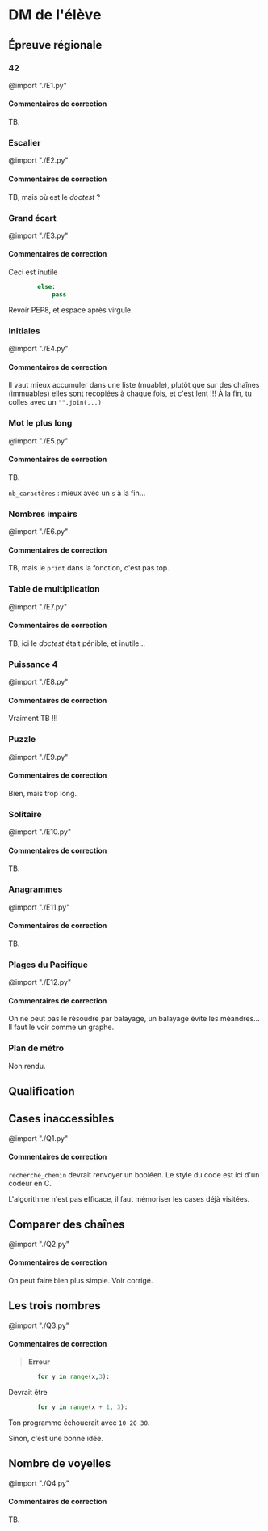 # DM de l'élève



## Épreuve régionale


### 42

@import "./E1.py"

#### Commentaires de correction

TB.



### Escalier

@import "./E2.py"

#### Commentaires de correction

TB, mais où est le *doctest* ?



### Grand écart

@import "./E3.py"

#### Commentaires de correction

Ceci est inutile
```python
        else: 
            pass
```

Revoir PEP8, et espace après virgule.



### Initiales

@import "./E4.py"

#### Commentaires de correction


Il vaut mieux accumuler dans une liste (muable), plutôt que sur des chaînes (immuables) elles sont recopiées à chaque fois, et c'est lent !!!
À la fin, tu colles avec un `"".join(...)`



### Mot le plus long

@import "./E5.py"

#### Commentaires de correction

TB.

`nb_caractères` : mieux avec un `s` à la fin...



### Nombres impairs

@import "./E6.py"

#### Commentaires de correction

TB, mais le `print` dans la fonction, c'est pas top.



### Table de multiplication

@import "./E7.py"

#### Commentaires de correction

TB, ici le *doctest* était pénible, et inutile...




### Puissance 4

@import "./E8.py"

#### Commentaires de correction

Vraiment TB !!!



### Puzzle

@import "./E9.py"

#### Commentaires de correction

Bien, mais trop long.



### Solitaire

@import "./E10.py"

#### Commentaires de correction

TB.



### Anagrammes

@import "./E11.py"

#### Commentaires de correction

TB.



### Plages du Pacifique

@import "./E12.py"

#### Commentaires de correction

On ne peut pas le résoudre par balayage, un balayage évite les méandres...
Il faut le voir comme un graphe.

### Plan de métro

Non rendu.


## Qualification


## Cases inaccessibles

@import "./Q1.py"

#### Commentaires de correction

`recherche_chemin` devrait renvoyer un booléen. Le style du code est ici d'un codeur en C.

L'algorithme n'est pas efficace, il faut mémoriser les cases déjà visitées.



## Comparer des chaînes

@import "./Q2.py"

#### Commentaires de correction

On peut faire bien plus simple. Voir corrigé.


## Les trois nombres

@import "./Q3.py"

#### Commentaires de correction

> **Erreur**
```python
        for y in range(x,3):
```
Devrait être 
```python
        for y in range(x + 1, 3):
```
Ton programme échouerait avec `10 20 30`.

Sinon, c'est une bonne idée.

## Nombre de voyelles

@import "./Q4.py"

#### Commentaires de correction

TB.

